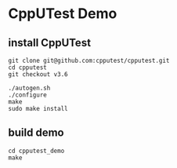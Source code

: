 # CppUTest Demo

## install CppUTest
```
git clone git@github.com:cpputest/cpputest.git
cd cpputest
git checkout v3.6

./autogen.sh
./configure
make
sudo make install
```

## build demo
```
cd cpputest_demo
make
```

